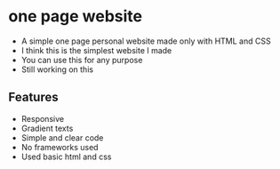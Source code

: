 # one page website
- A simple one page personal website made only with HTML and CSS
- I think this is the simplest website I made
- You can use this for any purpose
- Still working on this

## Features
- Responsive
- Gradient texts
- Simple and clear code
- No frameworks used
- Used basic html and css
